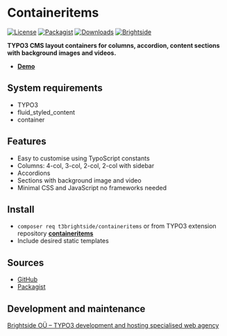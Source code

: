 # Containeritems
[![License](https://poser.pugx.org/t3brightside/containeritems/license)](LICENSE.txt)
[![Packagist](https://img.shields.io/packagist/v/t3brightside/containeritems.svg?style=flat)](https://packagist.org/packages/t3brightside/containeritems)
[![Downloads](https://poser.pugx.org/t3brightside/containeritems/downloads)](https://packagist.org/packages/t3brightside/containeritems)
[![Brightside](https://img.shields.io/badge/by-t3brightside.com-orange.svg?style=flat)](https://t3brightside.com)

**TYPO3 CMS layout containers for columns, accordion, content sections with background images and videos.**

- **[Demo](https://microtemplate.t3brightside.com)**


## System requirements

- TYPO3
- fluid_styled_content
- container

## Features
- Easy to customise using TypoScript constants
- Columns: 4-col, 3-col, 2-col, 2-col with sidebar
- Accordions
- Sections with background image and video
- Minimal CSS and JavaScript no frameworks needed

## Install
- `composer req t3brightside/containeritems` or from TYPO3 extension repository **[containeritems](https://extensions.typo3.org/extension/containeritems/)**
- Include desired static templates

## Sources
- [GitHub](https://github.com/t3brightside/containeritems)
- [Packagist](https://packagist.org/packages/t3brightside/containeritems)

## Development and maintenance
[Brightside OÜ – TYPO3 development and hosting specialised web agency](https://t3brightside.com/)
